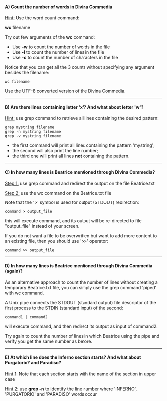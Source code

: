 
#### A) Count the number of words in Divina Commedia

<u>Hint:</u> Use the word count command: 

**wc** filename

Try out few arguments of the **wc** command:
- Use **-w** to count the number of words in the file
- Use **-l** to count the number of lines in the file
- Use **-c** to count the number of characters in the file

Notice that you can get all the 3 counts without specifying any argument besides the filename:

```
wc filename
```

Use the UTF-8 converted version of the Divina Commedia.

-----------

#### B) Are there lines containing letter 'x'? And what about letter 'w'?

<u>Hint:</u> use grep command to retrieve all lines containing the desired pattern:

```
grep mystring filename
grep -n mystring filename
grep -v mystring filename
```

- the first command will print all lines containing the pattern 'mystring';
- the second will also print the line number;
- the third one will print all lines **not** containing the pattern.


----------------

#### C) In how many lines is Beatrice mentioned through Divina Commedia? 

<u>Step 1:</u> use grep command and redirect the output on the file Beatrice.txt

<u>Step 2:</u> use the wc command on the Beatrice.txt file

Note that the '>' symbol is used for output (STDOUT) redirection:

```
command > output_file 
```

this will execute command, and its output will be re-directed to file "output_file" instead of your screen.

If you do not want a file to be overwritten but want to add more content to an existing file, 
then you should use '>>' operator:

```
command >> output_file 
```

----------------

#### D) In how many lines is Beatrice mentioned through Divina Commedia (again)? 

As an alternative approach to count the number of lines without creating a temporary Beatrice.txt file,
 you can simply use the grep command 'piped' with wc command.


A Unix pipe connects the STDOUT (standard output) file descriptor of the first process to the STDIN (standard input) 
of the second:

```
command1 | command2 
```

will execute command, and then redirect its output as input of command2.

Try again to count the number of lines in which Beatrice using the pipe and verify you get the same number as before.

--------------

#### E) At which line does the Inferno section starts? And what about Purgatorio? and Paradiso?

<u>Hint 1:</u> Note that each section starts with the name of the section in upper case

<u>Hint 2:</u> use **grep -n** to identify the line number where 'INFERNO', 'PURGATORIO' and 'PARADISO' words occur



